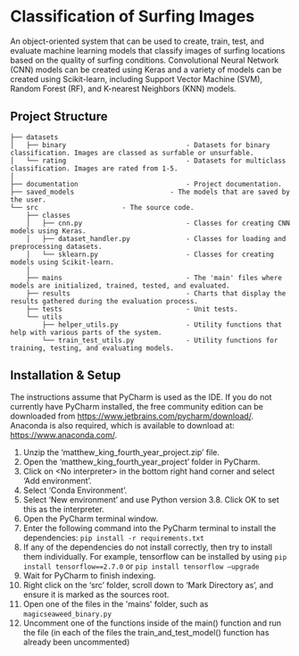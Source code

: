 # Classification of Surfing Images

An object-oriented system that can be used to create, train, test, and evaluate machine learning models that classify images of surfing locations based on the quality of surfing conditions. Convolutional Neural Network (CNN) models can be created using Keras and a variety of models can be created using Scikit-learn, including Support Vector Machine (SVM), Random Forest (RF), and K-nearest Neighbors (KNN) models.

## Project Structure

```
├── datasets
│   ├── binary                              - Datasets for binary classification. Images are classed as surfable or unsurfable.
│   └── rating                              - Datasets for multiclass classification. Images are rated from 1-5.
│
├── documentation                           - Project documentation.
├── saved_models 	                    - The models that are saved by the user.
└── src    		   		    - The source code.
    ├── classes
    │   ├── cnn.py                          - Classes for creating CNN models using Keras.
    │   ├── dataset_handler.py              - Classes for loading and preprocessing datasets.
    │   └── sklearn.py                      - Classes for creating models using Scikit-learn.
    │
    ├── mains	      	                    - The 'main' files where models are initialized, trained, tested, and evaluated.
    ├── results	      	                    - Charts that display the results gathered during the evaluation process.
    ├── tests	      	                    - Unit tests.
    └── utils
        ├── helper_utils.py                 - Utility functions that help with various parts of the system.
        └── train_test_utils.py             - Utility functions for training, testing, and evaluating models.
```

## Installation & Setup

The instructions assume that PyCharm is used as the IDE. If you do not currently have PyCharm installed, the free community edition can be downloaded from https://www.jetbrains.com/pycharm/download/. Anaconda is also required, which is available to download at: https://www.anaconda.com/.

1. Unzip the ‘matthew_king_fourth_year_project.zip’ file.
2. Open the ‘matthew_king_fourth_year_project’ folder in PyCharm.
3. Click on &lt;No interpreter&gt; in the bottom right hand corner and select ‘Add environment’.
4. Select ‘Conda Environment’.
5. Select ‘New environment’ and use Python version 3.8. Click OK to set this as the interpreter.
6. Open the PyCharm terminal window.
7. Enter the following command into the PyCharm terminal to install the dependencies: `pip install -r requirements.txt`
8. If any of the dependencies do not install correctly, then try to install them individually. For example, tensorflow can be installed by using `pip install tensorflow==2.7.0` or `pip install tensorflow —upgrade`
9. Wait for PyCharm to finish indexing.
10. Right click on the ‘src’ folder, scroll down to ‘Mark Directory as’, and ensure it is marked as the sources root.
11. Open one of the files in the 'mains' folder, such as `magicseaweed_binary.py`
12. Uncomment one of the functions inside of the main() function and run the file (in each of the files the train_and_test_model() function has already been uncommented)
